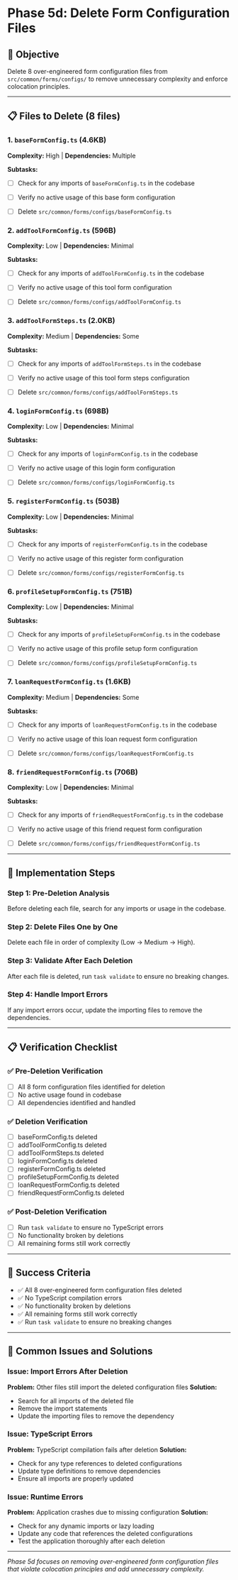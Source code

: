 # Phase 5d: Delete Form Configuration Files

## 🎯 Objective
Delete 8 over-engineered form configuration files from `src/common/forms/configs/` to remove unnecessary complexity and enforce colocation principles.

---

## 📋 Files to Delete (8 files)

### 1. `baseFormConfig.ts` (4.6KB)
**Complexity:** High | **Dependencies:** Multiple

**Subtasks:**
- [ ] Check for any imports of `baseFormConfig.ts` in the codebase
- [ ] Verify no active usage of this base form configuration
- [ ] Delete `src/common/forms/configs/baseFormConfig.ts`


### 2. `addToolFormConfig.ts` (596B)
**Complexity:** Low | **Dependencies:** Minimal

**Subtasks:**
- [ ] Check for any imports of `addToolFormConfig.ts` in the codebase
- [ ] Verify no active usage of this tool form configuration
- [ ] Delete `src/common/forms/configs/addToolFormConfig.ts`


### 3. `addToolFormSteps.ts` (2.0KB)
**Complexity:** Medium | **Dependencies:** Some

**Subtasks:**
- [ ] Check for any imports of `addToolFormSteps.ts` in the codebase
- [ ] Verify no active usage of this tool form steps configuration
- [ ] Delete `src/common/forms/configs/addToolFormSteps.ts`


### 4. `loginFormConfig.ts` (698B)
**Complexity:** Low | **Dependencies:** Minimal

**Subtasks:**
- [ ] Check for any imports of `loginFormConfig.ts` in the codebase
- [ ] Verify no active usage of this login form configuration
- [ ] Delete `src/common/forms/configs/loginFormConfig.ts`


### 5. `registerFormConfig.ts` (503B)
**Complexity:** Low | **Dependencies:** Minimal

**Subtasks:**
- [ ] Check for any imports of `registerFormConfig.ts` in the codebase
- [ ] Verify no active usage of this register form configuration
- [ ] Delete `src/common/forms/configs/registerFormConfig.ts`


### 6. `profileSetupFormConfig.ts` (751B)
**Complexity:** Low | **Dependencies:** Minimal

**Subtasks:**
- [ ] Check for any imports of `profileSetupFormConfig.ts` in the codebase
- [ ] Verify no active usage of this profile setup form configuration
- [ ] Delete `src/common/forms/configs/profileSetupFormConfig.ts`


### 7. `loanRequestFormConfig.ts` (1.6KB)
**Complexity:** Medium | **Dependencies:** Some

**Subtasks:**
- [ ] Check for any imports of `loanRequestFormConfig.ts` in the codebase
- [ ] Verify no active usage of this loan request form configuration
- [ ] Delete `src/common/forms/configs/loanRequestFormConfig.ts`


### 8. `friendRequestFormConfig.ts` (706B)
**Complexity:** Low | **Dependencies:** Minimal

**Subtasks:**
- [ ] Check for any imports of `friendRequestFormConfig.ts` in the codebase
- [ ] Verify no active usage of this friend request form configuration
- [ ] Delete `src/common/forms/configs/friendRequestFormConfig.ts`


---

## 🚀 Implementation Steps

### Step 1: Pre-Deletion Analysis
Before deleting each file, search for any imports or usage in the codebase.

### Step 2: Delete Files One by One
Delete each file in order of complexity (Low → Medium → High).

### Step 3: Validate After Each Deletion
After each file is deleted, run `task validate` to ensure no breaking changes.

### Step 4: Handle Import Errors
If any import errors occur, update the importing files to remove the dependencies.

---

## 📋 Verification Checklist

### ✅ Pre-Deletion Verification
- [ ] All 8 form configuration files identified for deletion
- [ ] No active usage found in codebase
- [ ] All dependencies identified and handled

### ✅ Deletion Verification
- [ ] baseFormConfig.ts deleted
- [ ] addToolFormConfig.ts deleted
- [ ] addToolFormSteps.ts deleted
- [ ] loginFormConfig.ts deleted
- [ ] registerFormConfig.ts deleted
- [ ] profileSetupFormConfig.ts deleted
- [ ] loanRequestFormConfig.ts deleted
- [ ] friendRequestFormConfig.ts deleted

### ✅ Post-Deletion Verification
- [ ] Run `task validate` to ensure no TypeScript errors
- [ ] No functionality broken by deletions
- [ ] All remaining forms still work correctly

---

## 🎯 Success Criteria

- ✅ All 8 over-engineered form configuration files deleted
- ✅ No TypeScript compilation errors
- ✅ No functionality broken by deletions
- ✅ All remaining forms still work correctly
- ✅ Run `task validate` to ensure no breaking changes

---

## 🚨 Common Issues and Solutions

### Issue: Import Errors After Deletion
**Problem:** Other files still import the deleted configuration files
**Solution:**
- Search for all imports of the deleted file
- Remove the import statements
- Update the importing files to remove the dependency

### Issue: TypeScript Errors
**Problem:** TypeScript compilation fails after deletion
**Solution:**
- Check for any type references to deleted configurations
- Update type definitions to remove dependencies
- Ensure all imports are properly updated

### Issue: Runtime Errors
**Problem:** Application crashes due to missing configuration
**Solution:**
- Check for any dynamic imports or lazy loading
- Update any code that references the deleted configurations
- Test the application thoroughly after each deletion

---

*Phase 5d focuses on removing over-engineered form configuration files that violate colocation principles and add unnecessary complexity.*
